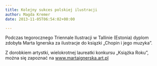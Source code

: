 ```yaml
---
title: Kolejny sukces polskiej ilustracji
author: Magda Kremer
date: 2013-11-05T06:54:02+00:00

---
```

Podczas tegorocznego Triennale Ilustracji w Tallinie (Estonia) dyplom zdobyła Marta Ignerska za ilustracje do ksiązki „Chopin i jego muzyka”.

 

Z dorobkiem artystki, wielokrotnej laureatki konkursu „Książka Roku”, można się zapoznać na www.martaignerska.art.pl
